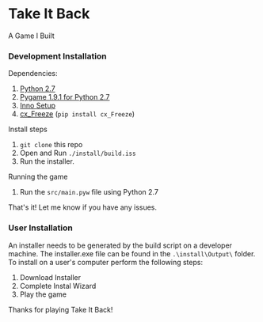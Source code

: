 # Take It Back
A Game I Built

### Development Installation
Dependencies:
 1. [Python 2.7](https://www.python.org/downloads/release/python-2712/)
 2. [Pygame 1.9.1 for Python 2.7](http://www.pygame.org/download.shtml)
 3. [Inno Setup](http://www.jrsoftware.org/isdl.php)
 4. [cx_Freeze](https://pypi.python.org/pypi/cx_Freeze) (`pip install cx_Freeze`)

Install steps
 1. `git clone` this repo
 2. Open and Run `./install/build.iss`
 3. Run the installer.

Running the game
 1. Run the `src/main.pyw` file using Python 2.7

That's it! Let me know if you have any issues.

### User Installation

An installer needs to be generated by the build script on a developer machine. The installer.exe file can be found in the `.\install\Output\` folder. To install on a user's computer perform the following steps:
 1. Download Installer 
 2. Complete Instal Wizard
 3. Play the game

Thanks for playing Take It Back!
